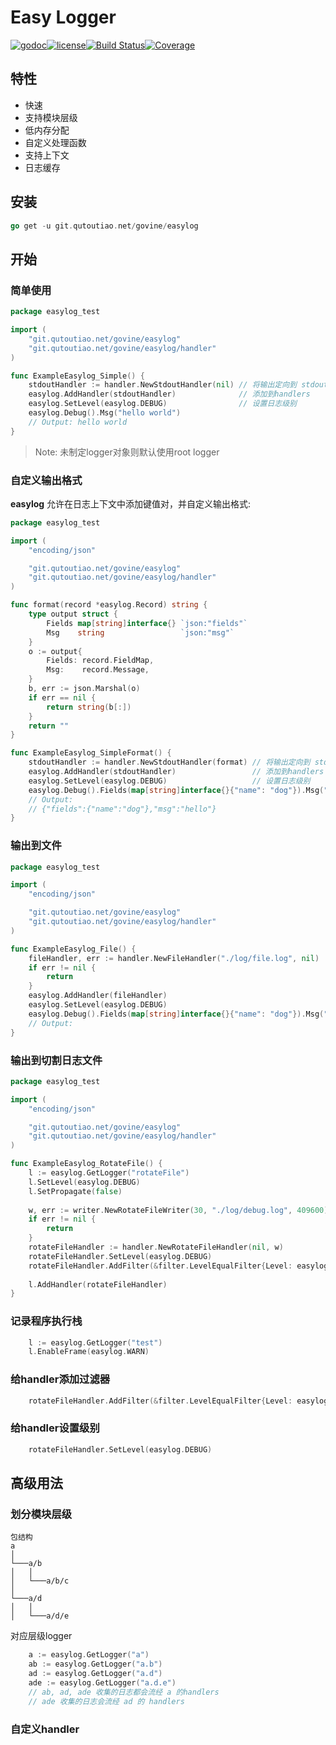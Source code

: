 # Easy Logger

[![godoc](http://img.shields.io/badge/godoc-reference-blue.svg?style=flat)](https://godoc.org/github.com/govine/easylog)[![license](https://img.shields.io/github/license/govine/easylog)](https://github.com/govine/easylog/blob/master/LICENSE)[![Build Status](https://travis-ci.com/govine/easylog.svg?branch=master)](https://travis-ci.com/govine/easylog)[![Coverage](https://gocover.io/_badge/github.com/govine/easylog)](https://gocover.io/github.com/govine/easylog)

## 特性

* 快速
* 支持模块层级
* 低内存分配
* 自定义处理函数
* 支持上下文
* 日志缓存

## 安装

```go
go get -u git.qutoutiao.net/govine/easylog
```

## 开始

### 简单使用

```go
package easylog_test

import (
	"git.qutoutiao.net/govine/easylog"
	"git.qutoutiao.net/govine/easylog/handler"
)

func ExampleEasylog_Simple() {
	stdoutHandler := handler.NewStdoutHandler(nil) // 将输出定向到 stdout
	easylog.AddHandler(stdoutHandler)              // 添加到handlers
	easylog.SetLevel(easylog.DEBUG)                // 设置日志级别
	easylog.Debug().Msg("hello world")
	// Output: hello world
}
```
> Note: 未制定logger对象则默认使用root logger

### 自定义输出格式

**easylog** 允许在日志上下文中添加键值对，并自定义输出格式:

```go
package easylog_test

import (
	"encoding/json"

	"git.qutoutiao.net/govine/easylog"
	"git.qutoutiao.net/govine/easylog/handler"
)

func format(record *easylog.Record) string {
	type output struct {
		Fields map[string]interface{} `json:"fields"`
		Msg    string                 `json:"msg"`
	}
	o := output{
		Fields: record.FieldMap,
		Msg:    record.Message,
	}
	b, err := json.Marshal(o)
	if err == nil {
		return string(b[:])
	}
	return ""
}

func ExampleEasylog_SimpleFormat() {
	stdoutHandler := handler.NewStdoutHandler(format) // 将输出定向到 stdout
	easylog.AddHandler(stdoutHandler)                 // 添加到handlers
	easylog.SetLevel(easylog.DEBUG)                   // 设置日志级别
	easylog.Debug().Fields(map[string]interface{}{"name": "dog"}).Msg("hello")
	// Output:
	// {"fields":{"name":"dog"},"msg":"hello"}
}
```

### 输出到文件

```go
package easylog_test

import (
	"encoding/json"

	"git.qutoutiao.net/govine/easylog"
	"git.qutoutiao.net/govine/easylog/handler"
)

func ExampleEasylog_File() {
	fileHandler, err := handler.NewFileHandler("./log/file.log", nil)
	if err != nil {
		return
	}
	easylog.AddHandler(fileHandler)
	easylog.SetLevel(easylog.DEBUG)
	easylog.Debug().Fields(map[string]interface{}{"name": "dog"}).Msg("hello")
	// Output:
}
```

### 输出到切割日志文件

```go
package easylog_test

import (
	"encoding/json"

	"git.qutoutiao.net/govine/easylog"
	"git.qutoutiao.net/govine/easylog/handler"
)

func ExampleEasylog_RotateFile() {
	l := easylog.GetLogger("rotateFile")
	l.SetLevel(easylog.DEBUG)
	l.SetPropagate(false)
	
	w, err := writer.NewRotateFileWriter(30, "./log/debug.log", 409600)
	if err != nil {
		return
	}
	rotateFileHandler := handler.NewRotateFileHandler(nil, w)
	rotateFileHandler.SetLevel(easylog.DEBUG)
	rotateFileHandler.AddFilter(&filter.LevelEqualFilter{Level: easylog.DEBUG})
	
	l.AddHandler(rotateFileHandler)
}
```

### 记录程序执行栈
```go
	l := easylog.GetLogger("test")
	l.EnableFrame(easylog.WARN)
```

### 给handler添加过滤器
```go
	rotateFileHandler.AddFilter(&filter.LevelEqualFilter{Level: easylog.DEBUG})
```

### 给handler设置级别
```go
	rotateFileHandler.SetLevel(easylog.DEBUG)
```

## 高级用法

### 划分模块层级
```
包结构
a 
│
└───a/b
│   │
│   └───a/b/c
│   
└───a/d
│   │
│   └───a/d/e
```

对应层级logger

```go
	a := easylog.GetLogger("a")
	ab := easylog.GetLogger("a.b")
	ad := easylog.GetLogger("a.d")
	ade := easylog.GetLogger("a.d.e")
	// ab, ad, ade 收集的日志都会流经 a 的handlers
	// ade 收集的日志会流经 ad 的 handlers
```

### 自定义handler

